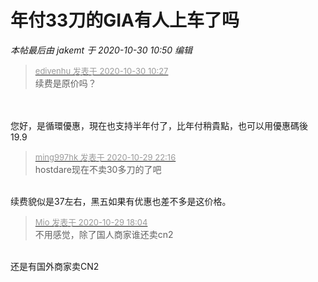 # 年付33刀的GIA有人上车了吗


<i class="pstatus"> 本帖最后由 jakemt 于 2020-10-30 10:50 编辑 </i><br />
<div class="quote"><blockquote><font size="2"><a href="https://www.hostloc.com/forum.php?mod=redirect&amp;goto=findpost&amp;pid=9373916&amp;ptid=759909" target="_blank"><font color="#999999">edivenhu 发表于 2020-10-30 10:27</font></a></font><br />
续费是原价吗？</blockquote></div><br />
<br />
您好，是循環優惠，現在也支持半年付了，比年付稍貴點，也可以用優惠碼後 19.9

<div class="quote"><blockquote><font size="2"><a href="https://www.hostloc.com/forum.php?mod=redirect&amp;goto=findpost&amp;pid=9372031&amp;ptid=759909" target="_blank"><font color="#999999">ming997hk 发表于 2020-10-29 22:16</font></a></font><br />
hostdare现在不卖30多刀的了吧</blockquote></div><br />
续费貌似是37左右，黑五如果有优惠也差不多是这价格。

<div class="quote"><blockquote><font size="2"><a href="https://www.hostloc.com/forum.php?mod=redirect&amp;goto=findpost&amp;pid=9370477&amp;ptid=759909" target="_blank"><font color="#999999">Mio 发表于 2020-10-29 18:04</font></a></font><br />
不用感觉，除了国人商家谁还卖cn2</blockquote></div><br />
还是有国外商家卖CN2
